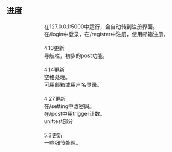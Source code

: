 <h2>进度</h2>
<p style="margin-left:100px">
在127.0.0.1:5000中运行，会自动转到注册界面。<br>
在/login中登录，在/register中注册，使用邮箱注册。<br>
<br>
4.13更新<br>
导航栏，初步的post功能。<br>
<br>
4.14更新<br>
空格处理。<br>
可用邮箱或用户名登录。<br>
<br>
4.27更新<br>
在/setting中改密码。<br>
在/post中用trigger计数。<br>
unittest部分<br>
<br>
5.3更新<br>
一些细节处理。<br>



</p>
